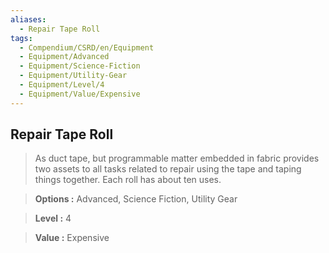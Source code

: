 ```yaml
---
aliases:
  - Repair Tape Roll
tags:
  - Compendium/CSRD/en/Equipment
  - Equipment/Advanced
  - Equipment/Science-Fiction
  - Equipment/Utility-Gear
  - Equipment/Level/4
  - Equipment/Value/Expensive
---
```

  
    
## Repair Tape Roll    
    
>As duct tape, but programmable matter embedded in fabric provides two assets to all tasks related to repair using the tape and taping things together. Each roll has about ten uses.    
> **Options :** Advanced, Science Fiction, Utility Gear    
> **Level :** 4    
> **Value :** Expensive
